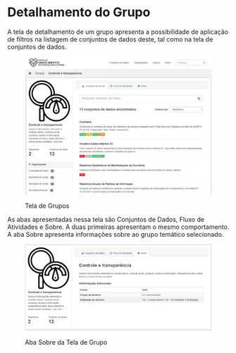 # Detalhamento do Grupo

A tela de detalhamento de um grupo apresenta a possibilidade de aplicação de filtros na listagem de conjuntos de dados deste, tal como na tela de conjuntos de dados.

<figure><img src="../../../.gitbook/assets/image (32).png" alt=""><figcaption><p>Tela de Grupos</p></figcaption></figure>

As abas apresentadas nessa tela são Conjuntos de Dados, Fluxo de Atividades e Sobre. A duas primeiras apresentam o mesmo comportamento. A aba Sobre apresenta informações sobre ao grupo temático selecionado.

<figure><img src="../../../.gitbook/assets/image (22).png" alt=""><figcaption><p>Aba Sobre da Tela de Grupo</p></figcaption></figure>
